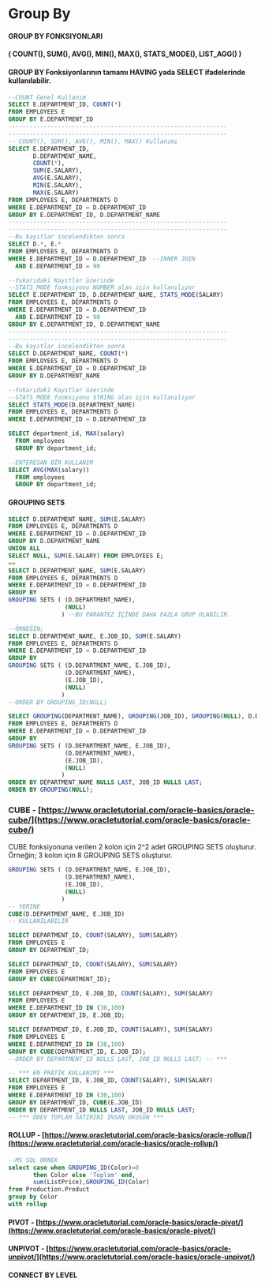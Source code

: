 # Group By

#### GROUP BY FONKSIYONLARI 

#### \( COUNT\(\), SUM\(\), AVG\(\), MIN\(\), MAX\(\), STATS\_MODE\(\), LIST\_AGG\(\)  \) 

#### GROUP BY Fonksiyonlarının tamamı HAVING yada SELECT ifadelerinde kullanılabilir. 

```sql
--COUNT Genel Kullanım
SELECT E.DEPARTMENT_ID, COUNT(*) 
FROM EMPLOYEES E
GROUP BY E.DEPARTMENT_ID 
--------------------------------------------------------------
--------------------------------------------------------------
-- COUNT(), SUM(), AVG(), MIN(), MAX() Kullanımı
SELECT E.DEPARTMENT_ID, 
       D.DEPARTMENT_NAME, 
       COUNT(*), 
       SUM(E.SALARY), 
       AVG(E.SALARY), 
       MIN(E.SALARY), 
       MAX(E.SALARY)
FROM EMPLOYEES E, DEPARTMENTS D
WHERE E.DEPARTMENT_ID = D.DEPARTMENT_ID
GROUP BY E.DEPARTMENT_ID, D.DEPARTMENT_NAME
--------------------------------------------------------------
--------------------------------------------------------------
--Bu kayıtlar incelendikten sonra
SELECT D.*, E.*
FROM EMPLOYEES E, DEPARTMENTS D
WHERE E.DEPARTMENT_ID = D.DEPARTMENT_ID  --INNER JOIN
  AND E.DEPARTMENT_ID = 90

--Yukarıdaki Kayıtlar üzerinde 
--STATS_MODE fonksiyonu NUMBER alan için kullanılıyor
SELECT E.DEPARTMENT_ID, D.DEPARTMENT_NAME, STATS_MODE(SALARY)
FROM EMPLOYEES E, DEPARTMENTS D
WHERE E.DEPARTMENT_ID = D.DEPARTMENT_ID
  AND E.DEPARTMENT_ID = 90
GROUP BY E.DEPARTMENT_ID, D.DEPARTMENT_NAME
--------------------------------------------------------------
--------------------------------------------------------------
--Bu kayıtlar incelendikten sonra
SELECT D.DEPARTMENT_NAME, COUNT(*)
FROM EMPLOYEES E, DEPARTMENTS D
WHERE E.DEPARTMENT_ID = D.DEPARTMENT_ID
GROUP BY D.DEPARTMENT_NAME

--Yukarıdaki Kayıtlar üzerinde 
--STATS_MODE fonksiyonu STRING alan için kullanılıyor
SELECT STATS_MODE(D.DEPARTMENT_NAME)
FROM EMPLOYEES E, DEPARTMENTS D
WHERE E.DEPARTMENT_ID = D.DEPARTMENT_ID
```

```sql
SELECT department_id, MAX(salary)
  FROM employees
  GROUP BY department_id;

--ENTERESAN BİR KULLANIM  
SELECT AVG(MAX(salary))
  FROM employees
  GROUP BY department_id;
```

#### 

#### GROUPING SETS

```sql
SELECT D.DEPARTMENT_NAME, SUM(E.SALARY)
FROM EMPLOYEES E, DEPARTMENTS D
WHERE E.DEPARTMENT_ID = D.DEPARTMENT_ID
GROUP BY D.DEPARTMENT_NAME
UNION ALL
SELECT NULL, SUM(E.SALARY) FROM EMPLOYEES E;
==
SELECT D.DEPARTMENT_NAME, SUM(E.SALARY)
FROM EMPLOYEES E, DEPARTMENTS D
WHERE E.DEPARTMENT_ID = D.DEPARTMENT_ID
GROUP BY
GROUPING SETS ( (D.DEPARTMENT_NAME),
                (NULL)
               ) --BU PARANTEZ İÇİNDE DAHA FAZLA GRUP OLABİLİR.

--ÖRNEĞİN;
SELECT D.DEPARTMENT_NAME, E.JOB_ID, SUM(E.SALARY)
FROM EMPLOYEES E, DEPARTMENTS D
WHERE E.DEPARTMENT_ID = D.DEPARTMENT_ID
GROUP BY
GROUPING SETS ( (D.DEPARTMENT_NAME, E.JOB_ID),
                (D.DEPARTMENT_NAME),
                (E.JOB_ID),
                (NULL)
               )
--ORDER BY GROUPING_ID(NULL)

SELECT GROUPING(DEPARTMENT_NAME), GROUPING(JOB_ID), GROUPING(NULL), D.DEPARTMENT_NAME, E.JOB_ID, SUM(E.SALARY)
FROM EMPLOYEES E, DEPARTMENTS D
WHERE E.DEPARTMENT_ID = D.DEPARTMENT_ID
GROUP BY
GROUPING SETS ( (D.DEPARTMENT_NAME, E.JOB_ID),
                (D.DEPARTMENT_NAME),
                (E.JOB_ID),
                (NULL)
               )
ORDER BY DEPARTMENT_NAME NULLS LAST, JOB_ID NULLS LAST;
ORDER BY GROUPING(NULL);
```

### 

### CUBE - [https://www.oracletutorial.com/oracle-basics/oracle-cube/](https://www.oracletutorial.com/oracle-basics/oracle-cube/) 

CUBE fonksiyonuna verilen 2 kolon için 2^2 adet GROUPING SETS oluşturur. Örneğin; 3 kolon için 8 GROUPING SETS oluşturur.

```sql
GROUPING SETS ( (D.DEPARTMENT_NAME, E.JOB_ID),
                (D.DEPARTMENT_NAME),
                (E.JOB_ID),
                (NULL)
               )
-- YERİNE
CUBE(D.DEPARTMENT_NAME, E.JOB_ID)
-- KULLANILABILIR
```

```sql
SELECT DEPARTMENT_ID, COUNT(SALARY), SUM(SALARY)
FROM EMPLOYEES E
GROUP BY DEPARTMENT_ID;

SELECT DEPARTMENT_ID, COUNT(SALARY), SUM(SALARY)
FROM EMPLOYEES E
GROUP BY CUBE(DEPARTMENT_ID);

SELECT DEPARTMENT_ID, E.JOB_ID, COUNT(SALARY), SUM(SALARY)
FROM EMPLOYEES E
WHERE E.DEPARTMENT_ID IN (30,100)
GROUP BY DEPARTMENT_ID, E.JOB_ID;

SELECT DEPARTMENT_ID, E.JOB_ID, COUNT(SALARY), SUM(SALARY)
FROM EMPLOYEES E
WHERE E.DEPARTMENT_ID IN (30,100)
GROUP BY CUBE(DEPARTMENT_ID, E.JOB_ID);
--ORDER BY DEPARTMENT_ID NULLS LAST, JOB_ID NULLS LAST; -- ***

-- *** EN PRATİK KULLANIMI ***
SELECT DEPARTMENT_ID, E.JOB_ID, COUNT(SALARY), SUM(SALARY)
FROM EMPLOYEES E
WHERE E.DEPARTMENT_ID IN (30,100)
GROUP BY DEPARTMENT_ID, CUBE(E.JOB_ID)
ORDER BY DEPARTMENT_ID NULLS LAST, JOB_ID NULLS LAST;
-- *** ÖDEV TOPLAM SATIRINI İNSAN OKUSUN ***


```



#### ROLLUP - [https://www.oracletutorial.com/oracle-basics/oracle-rollup/](https://www.oracletutorial.com/oracle-basics/oracle-rollup/) 

```sql
--MS SQL ÖRNEK
select case when GROUPING_ID(Color)=0 
       then Color else 'Toplam' end,
       sum(ListPrice),GROUPING_ID(Color)
from Production.Product
group by Color
with rollup
```

#### PIVOT - [https://www.oracletutorial.com/oracle-basics/oracle-pivot/](https://www.oracletutorial.com/oracle-basics/oracle-pivot/) 

#### UNPIVOT - [https://www.oracletutorial.com/oracle-basics/oracle-unpivot/](https://www.oracletutorial.com/oracle-basics/oracle-unpivot/) 

#### CONNECT BY LEVEL



